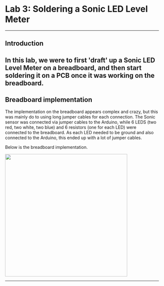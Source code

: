 # Lab 3: Soldering a Sonic LED Level Meter

---

## Introduction

In this lab, we were to first 'draft' up a Sonic LED Level Meter on a breadboard, and then start soldering it on a PCB once it was working on the breadboard.
---

## Breadboard implementation

The implementation on the breadboard appears complex and crazy, but this was mainly do to using long jumper cables for each connection. The Sonic sensor was connected via jumper cables to the Arduino, while 6 LEDS (two red, two white, two blue) and 6 resistors (one for each LED) were connected to the breadboard. As each LED needed to be ground and also connected to the Arduino, this ended up with a lot of jumper cables.

Below is the breadboard implementation.

<img src="sonic2.jpg" width="400" />

---
